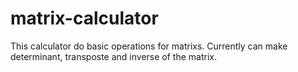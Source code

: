 # matrix-calculator
This calculator do basic operations for matrixs. Currently can make determinant, transposte and inverse of the matrix.
